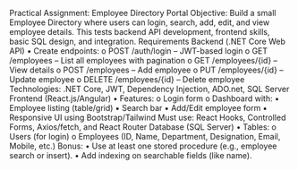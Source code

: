Practical Assignment: Employee Directory Portal
Objective:
Build a small Employee Directory where users can login, search, add, edit, and view employee
details. This tests backend API development, frontend skills, basic SQL design, and integration.
 Requirements
 Backend (.NET Core Web API)
• Create endpoints:
o POST /auth/login – JWT-based login
o GET /employees – List all employees with pagination
o GET /employees/{id} – View details
o POST /employees – Add employee
o PUT /employees/{id} – Update employee
o DELETE /employees/{id} – Delete employee
Technologies: .NET Core, JWT, Dependency Injection, ADO.net, SQL Server
 Frontend (React.js/Angular)
• Features:
o Login form
o Dashboard with:
▪ Employee listing (table/grid)
▪ Search bar
▪ Add/Edit employee form
▪ Responsive UI using Bootstrap/Tailwind
Must use: React Hooks, Controlled Forms, Axios/fetch, and React Router
 Database (SQL Server)
• Tables:
o Users (for login)
o Employees (ID, Name, Department, Designation, Email, Mobile, etc.)
Bonus:
• Use at least one stored procedure (e.g., employee search or insert).
• Add indexing on searchable fields (like name).
